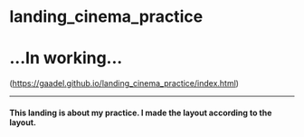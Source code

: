 # landing_cinema_practice
# ...In working...
(https://gaadel.github.io/landing_cinema_practice/index.html)
***
#### This landing is about my practice. I made the layout according to the layout.

